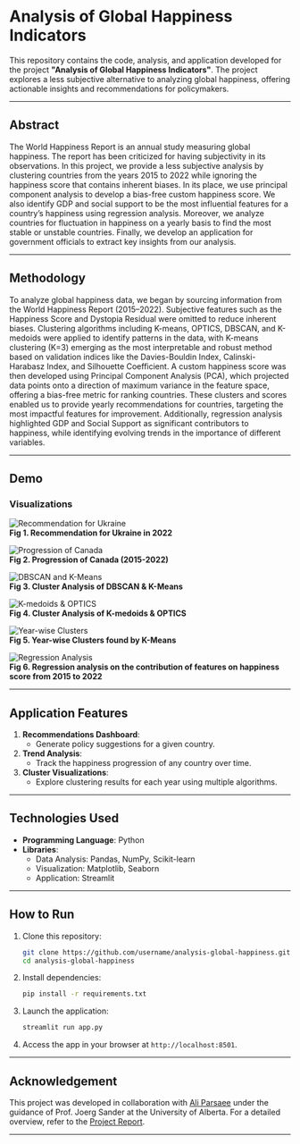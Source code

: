 # Analysis of Global Happiness Indicators

This repository contains the code, analysis, and application developed for the project **"Analysis of Global Happiness Indicators"**. The project explores a less subjective alternative to analyzing global happiness, offering actionable insights and recommendations for policymakers.

---

## Abstract

The World Happiness Report is an annual study measuring global happiness. The report has been criticized for having subjectivity in its observations. In this project, we provide a less subjective analysis by clustering countries from the years 2015 to 2022 while ignoring the happiness score that contains inherent biases. In its place, we use principal component analysis to develop a bias-free custom happiness score. We also identify GDP and social support to be the most influential features for a country’s happiness using regression analysis. Moreover, we analyze countries for fluctuation in happiness on a yearly basis to find the most stable or unstable countries. Finally, we develop an application for government officials to extract key insights from our analysis.

---

## Methodology

To analyze global happiness data, we began by sourcing information from the World Happiness Report (2015–2022). Subjective features such as the Happiness Score and Dystopia Residual were omitted to reduce inherent biases. Clustering algorithms including K-means, OPTICS, DBSCAN, and K-medoids were applied to identify patterns in the data, with K-means clustering (K=3) emerging as the most interpretable and robust method based on validation indices like the Davies-Bouldin Index, Calinski-Harabasz Index, and Silhouette Coefficient. A custom happiness score was then developed using Principal Component Analysis (PCA), which projected data points onto a direction of maximum variance in the feature space, offering a bias-free metric for ranking countries. These clusters and scores enabled us to provide yearly recommendations for countries, targeting the most impactful features for improvement. Additionally, regression analysis highlighted GDP and Social Support as significant contributors to happiness, while identifying evolving trends in the importance of different variables.

---

## Demo

### Visualizations
![Recommendation for Ukraine](https://user-images.githubusercontent.com/54744950/235325657-a311287a-f1d9-4930-9392-1b9815b6cfd5.png)  
**Fig 1. Recommendation for Ukraine in 2022**  

![Progression of Canada](https://user-images.githubusercontent.com/54744950/235323133-f9ee86d3-1793-41c5-ba9b-4ec1b7a4eb46.png)  
**Fig 2. Progression of Canada (2015-2022)**  

![DBSCAN and K-Means](https://user-images.githubusercontent.com/54744950/235325682-a93ce3c2-0d12-469c-ad21-9b123821565b.png)  
**Fig 3. Cluster Analysis of DBSCAN & K-Means**  

![K-medoids & OPTICS](https://user-images.githubusercontent.com/54744950/235325690-fb2bb22d-6204-49ab-9508-b7132a77c1eb.png)  
**Fig 4. Cluster Analysis of K-medoids & OPTICS**  

![Year-wise Clusters](https://user-images.githubusercontent.com/54744950/235325698-a810221a-ac7a-426b-b1ad-ced648c4d604.png)  
**Fig 5. Year-wise Clusters found by K-Means**  

![Regression Analysis](https://user-images.githubusercontent.com/54744950/235325710-132282f0-f852-4cb9-ac51-c1b412ddcd98.png)  
**Fig 6. Regression analysis on the contribution of features on happiness score from 2015 to 2022**  

---

## Application Features

1. **Recommendations Dashboard**:
   - Generate policy suggestions for a given country.
2. **Trend Analysis**:
   - Track the happiness progression of any country over time.
3. **Cluster Visualizations**:
   - Explore clustering results for each year using multiple algorithms.

---

## Technologies Used

- **Programming Language**: Python
- **Libraries**:
  - Data Analysis: Pandas, NumPy, Scikit-learn
  - Visualization: Matplotlib, Seaborn
  - Application: Streamlit

---

## How to Run

1. Clone this repository:
   ```bash
   git clone https://github.com/username/analysis-global-happiness.git
   cd analysis-global-happiness
   ```

2. Install dependencies:
   ```bash
   pip install -r requirements.txt
   ```

3. Launch the application:
   ```bash
   streamlit run app.py
   ```

4. Access the app in your browser at `http://localhost:8501`.

---

## Acknowledgement

This project was developed in collaboration with [Ali Parsaee](https://github.com/yoguy12345) under the guidance of Prof. Joerg Sander at the University of Alberta. For a detailed overview, refer to the [Project Report](https://drive.google.com/file/d/1vok2c326OzMwTz9LuCAkXDwTuIQBzyL1/view?usp=sharing).

---
